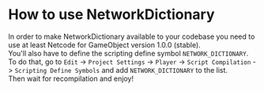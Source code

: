 # How to use NetworkDictionary

In order to make NetworkDictionary available to your codebase you need to use at least Netcode for GameObject version 1.0.0 (stable).  
You'll also have to define the scripting define symbol `NETWORK_DICTIONARY`.  
To do that, go to `Edit` -> `Project Settings` -> `Player` -> `Script Compilation` -> `Scripting Define Symbols` and add `NETWORK_DICTIONARY` to the list.  
Then wait for recompilation and enjoy!

